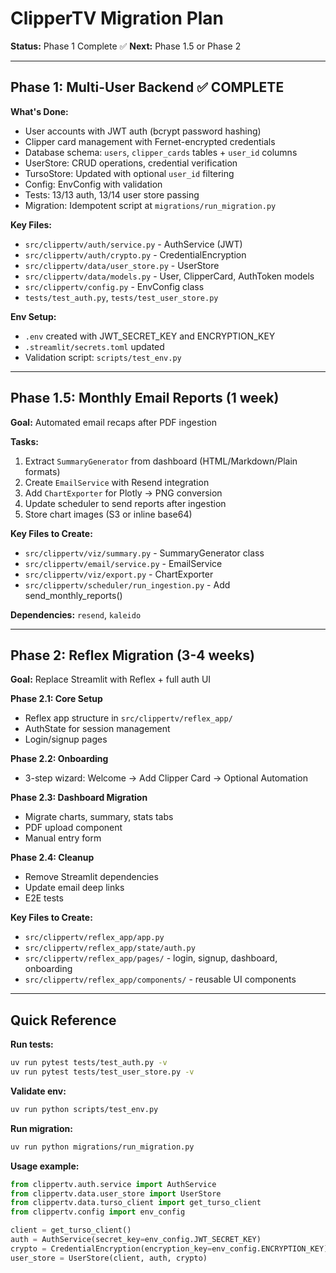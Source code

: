 # ClipperTV Migration Plan

**Status:** Phase 1 Complete ✅
**Next:** Phase 1.5 or Phase 2

---

## Phase 1: Multi-User Backend ✅ COMPLETE

**What's Done:**
- User accounts with JWT auth (bcrypt password hashing)
- Clipper card management with Fernet-encrypted credentials
- Database schema: `users`, `clipper_cards` tables + `user_id` columns
- UserStore: CRUD operations, credential verification
- TursoStore: Updated with optional `user_id` filtering
- Config: EnvConfig with validation
- Tests: 13/13 auth, 13/14 user store passing
- Migration: Idempotent script at `migrations/run_migration.py`

**Key Files:**
- `src/clippertv/auth/service.py` - AuthService (JWT)
- `src/clippertv/auth/crypto.py` - CredentialEncryption
- `src/clippertv/data/user_store.py` - UserStore
- `src/clippertv/data/models.py` - User, ClipperCard, AuthToken models
- `src/clippertv/config.py` - EnvConfig class
- `tests/test_auth.py`, `tests/test_user_store.py`

**Env Setup:**
- `.env` created with JWT_SECRET_KEY and ENCRYPTION_KEY
- `.streamlit/secrets.toml` updated
- Validation script: `scripts/test_env.py`

---

## Phase 1.5: Monthly Email Reports (1 week)

**Goal:** Automated email recaps after PDF ingestion

**Tasks:**
1. Extract `SummaryGenerator` from dashboard (HTML/Markdown/Plain formats)
2. Create `EmailService` with Resend integration
3. Add `ChartExporter` for Plotly → PNG conversion
4. Update scheduler to send reports after ingestion
5. Store chart images (S3 or inline base64)

**Key Files to Create:**
- `src/clippertv/viz/summary.py` - SummaryGenerator class
- `src/clippertv/email/service.py` - EmailService
- `src/clippertv/viz/export.py` - ChartExporter
- `src/clippertv/scheduler/run_ingestion.py` - Add send_monthly_reports()

**Dependencies:** `resend`, `kaleido`

---

## Phase 2: Reflex Migration (3-4 weeks)

**Goal:** Replace Streamlit with Reflex + full auth UI

**Phase 2.1: Core Setup**
- Reflex app structure in `src/clippertv/reflex_app/`
- AuthState for session management
- Login/signup pages

**Phase 2.2: Onboarding**
- 3-step wizard: Welcome → Add Clipper Card → Optional Automation

**Phase 2.3: Dashboard Migration**
- Migrate charts, summary, stats tabs
- PDF upload component
- Manual entry form

**Phase 2.4: Cleanup**
- Remove Streamlit dependencies
- Update email deep links
- E2E tests

**Key Files to Create:**
- `src/clippertv/reflex_app/app.py`
- `src/clippertv/reflex_app/state/auth.py`
- `src/clippertv/reflex_app/pages/` - login, signup, dashboard, onboarding
- `src/clippertv/reflex_app/components/` - reusable UI components

---

## Quick Reference

**Run tests:**
```bash
uv run pytest tests/test_auth.py -v
uv run pytest tests/test_user_store.py -v
```

**Validate env:**
```bash
uv run python scripts/test_env.py
```

**Run migration:**
```bash
uv run python migrations/run_migration.py
```

**Usage example:**
```python
from clippertv.auth.service import AuthService
from clippertv.data.user_store import UserStore
from clippertv.data.turso_client import get_turso_client
from clippertv.config import env_config

client = get_turso_client()
auth = AuthService(secret_key=env_config.JWT_SECRET_KEY)
crypto = CredentialEncryption(encryption_key=env_config.ENCRYPTION_KEY)
user_store = UserStore(client, auth, crypto)
```
